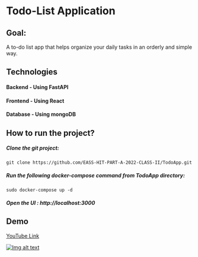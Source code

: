 # Todo-List Application

## Goal:
A to-do list app that helps organize your daily tasks in an orderly and simple way.


## Technologies
#### Backend - Using FastAPI

#### Frontend - Using React

#### Database - Using mongoDB


## How to run the project?
##### Clone the git project:
```
git clone https://github.com/EASS-HIT-PART-A-2022-CLASS-II/TodoApp.git
```
##### Run the following docker-compose command from TodoApp directory:
```
sudo docker-compose up -d
```
##### Open the UI : http://localhost:3000


## Demo
[YouTube Link](https://youtu.be/hBFOXVw3jNQ)

[![Img alt text](https://img.youtube.com/vi/hBFOXVw3jNQ/0.jpg)](https://www.youtube.com/watch?v=hBFOXVw3jNQ)


